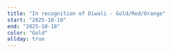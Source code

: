 ```yaml
---
title: "In recognition of Diwali - Gold/Red/Orange"
start: "2025-10-18"
end: "2025-10-18"
color: "Gold"
allday: true
---
```


